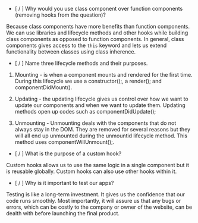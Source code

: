 - [ / ] Why would you use class component over function components (removing hooks from the question)?

Because class components have more benefits than function components. We can use libraries and lifecycle methods and other hooks while building class components as opposed to function components. In general, class components gives access to the `this` keyword and lets us extend functionality between classes using class inherence.

- [ / ] Name three lifecycle methods and their purposes.

1. Mounting - is when a component mounts and rendered for the first time. During this lifecycle we use a constructor();, a render(); and componentDidMount().

2. Updating - the updating lifecycle gives us control over how we want to update our components and when we want to update them. Updating methods open up codes such as componentDidUpdate();

3. Unmounting - Unmounting deals with the components that do not always stay in the DOM. They are removed for several reasons but they will all end up unmounted during the unmountid lifecycle method. This method uses componentWillUnmount();.

- [ / ] What is the purpose of a custom hook?

Custom hooks allows us to use the same logic in a single component but it is reusable globally. Custom hooks can also use other hooks within it.

- [ / ] Why is it important to test our apps?

Testing is like a long-term investment. It gives us the confidence that our code runs smoothly. Most importantly, it will assure us that any bugs or errors, which can be costly to the company or owner of the website, can be dealth with before launching the final product.